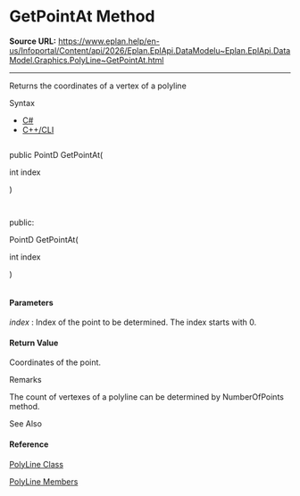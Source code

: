 # GetPointAt Method

**Source URL:** https://www.eplan.help/en-us/Infoportal/Content/api/2026/Eplan.EplApi.DataModelu~Eplan.EplApi.DataModel.Graphics.PolyLine~GetPointAt.html

---

Returns the coordinates of a vertex of a polyline

Syntax

- [C#](#i-syntax-CS)
- [C++/CLI](#i-syntax-CPP2005)

```
```
public PointD GetPointAt( 
   int index
)
```
```

```
```
public:
PointD GetPointAt( 
   int index
)
```
```

#### Parameters

*index*
:   Index of the point to be determined. The index starts with 0.

#### Return Value

Coordinates of the point.

Remarks

The count of vertexes of a polyline can be determined by NumberOfPoints method.



See Also

#### Reference

[PolyLine Class](Eplan.EplApi.DataModelu~Eplan.EplApi.DataModel.Graphics.PolyLine.html)
  
[PolyLine Members](Eplan.EplApi.DataModelu~Eplan.EplApi.DataModel.Graphics.PolyLine_members.html)